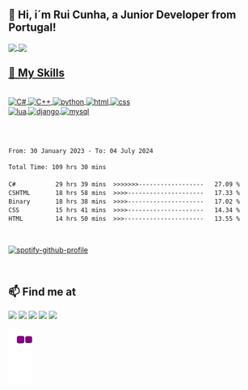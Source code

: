 ## 👋 Hi, i´m Rui Cunha, a Junior Developer from Portugal!

<div>
  <a href= "https://github.com/rpgcunha">
    <img align="center" height="160" src="https://github-readme-stats.vercel.app/api?username=rpgcunha&count_private=true&show_icons=true&theme=dracula"/>
    <img align="center" height="160" src="https://github-readme-stats.vercel.app/api/top-langs/?username=rpgcunha&langs_count=8&layout=compact&theme=dracula"/>
</div>

## 🚀 My Skills
<div style="display: inline_block"><br>
  <img align="center" alt="C#" height="30" width=auto src="https://img.shields.io/badge/C%23-239120?style=for-the-badge&logo=c-sharp&logoColor=white">
  <img align="center" alt="C++" height="30" width=auto src="https://img.shields.io/badge/C%2B%2B-00599C?style=for-the-badge&logo=c%2B%2B&logoColor=white">
  <img align="center" alt="python" height="30" width=auto src="https://img.shields.io/badge/Python-14354C?style=for-the-badge&logo=python&logoColor=white">
  <img align="center" alt="html" height="30" width=auto src="https://img.shields.io/badge/HTML5-E34F26?style=for-the-badge&logo=html5&logoColor=white">
  <img align="center" alt="css" height="30" width=auto src="https://img.shields.io/badge/CSS3-1572B6?style=for-the-badge&logo=css3&logoColor=white">
</div>
<div style="display: inline_block ><br>
  <img align="center" alt="javascript" height="30" width=auto src="https://img.shields.io/badge/JavaScript-323330?style=for-the-badge&logo=javascript&logoColor=F7DF1E">
  <img align="center" alt="lua" height="30" width=auto src="https://img.shields.io/badge/Lua-2C2D72?style=for-the-badge&logo=lua&logoColor=white">
  <img align="center" alt="django" height="30" width=auto src="https://img.shields.io/badge/Django-092E20?style=for-the-badge&logo=django&logoColor=white">
  <img align="center" alt="mysql" height="30" width=auto src="https://img.shields.io/badge/MySQL-00000F?style=for-the-badge&logo=mysql&logoColor=white">
</div>
  
  ##
  <br>
<!--START_SECTION:waka-->

```txt
From: 30 January 2023 - To: 04 July 2024

Total Time: 109 hrs 30 mins

C#           29 hrs 39 mins  >>>>>>>------------------   27.09 %
CSHTML       18 hrs 58 mins  >>>>---------------------   17.33 %
Binary       18 hrs 38 mins  >>>>---------------------   17.02 %
CSS          15 hrs 41 mins  >>>>---------------------   14.34 %
HTML         14 hrs 50 mins  >>>----------------------   13.55 %
```

<!--END_SECTION:waka-->
  <br>
  
  [![spotify-github-profile](https://spotify-github-profile.vercel.app/api/view?uid=rpgcunha&cover_image=true&theme=default&show_offline=false&background_color=282a36&bar_color=dd6387&bar_color_cover=false)](https://github.com/kittinan/spotify-github-profile)
  
  <br>

## 📫 Find me at
<div> 
  <a href="https://www.linkedin.com/in/rpgcunha/" target="_blank"><img src="https://img.shields.io/badge/-LinkedIn-%230077B5?style=for-the-badge&logo=linkedin&logoColor=white" target="_blank"></a> 
  <a href="https://www.instagram.com/ruipcunha/" target="_blank"><img src="https://img.shields.io/badge/-Instagram-%23E4405F?style=for-the-badge&logo=instagram&logoColor=white" target="_blank"></a>
  <a href = "mailto:rpgcunha@hotmail.com"><img src="https://img.shields.io/badge/Microsoft_Outlook-0078D4?style=for-the-badge&logo=microsoft-outlook&logoColor=white" target="_blank"></a>  
  <a href="https://twitter.com/rpgcunha" target="_blank"><img src="https://img.shields.io/badge/Twitter-1DA1F2?style=for-the-badge&logo=twitter&logoColor=white" target="_blank"></a> 
  <a href="https://open.spotify.com/user/rpgcunha?si=7ba4c15c83df41f4" target="_blank"><img src="https://img.shields.io/badge/Spotify-1ED760?&style=for-the-badge&logo=spotify&logoColor=white" target="_blank"></a>
</div>

![snake gif](https://github.com/rpgcunha/rpgcunha/blob/output/github-contribution-grid-snake.gif)


 
  

